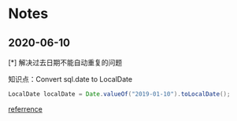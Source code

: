 # Notes

## 2020-06-10
[*] 解决过去日期不能自动重复的问题

知识点：Convert sql.date to LocalDate

```java
LocalDate localDate = Date.valueOf("2019-01-10").toLocalDate();
```

[referrence](https://www.baeldung.com/java-convert-localdate-sql-date) 
